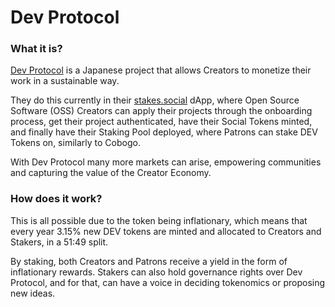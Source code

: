 # Dev Protocol

### What it is?

[Dev Protocol](https://docs.devprotocol.xyz/en/introduction/) is a Japanese project that allows Creators to monetize their work in a sustainable way.&#x20;

They do this currently in their [stakes.social](https://stakes.social/) dApp, where Open Source Software (OSS) Creators can apply their projects through the onboarding process, get their project authenticated, have their Social Tokens minted, and finally have their Staking Pool deployed, where Patrons can stake DEV Tokens on, similarly to Cobogo.

With Dev Protocol many more markets can arise, empowering communities and capturing the value of the Creator Economy.

### How does it work?

This is all possible due to the token being inflationary, which means that every year 3.15% new DEV tokens are minted and allocated to Creators and Stakers, in a 51:49 split.

By staking, both Creators and Patrons receive a yield in the form of inflationary rewards. Stakers can also hold governance rights over Dev Protocol, and for that, can have a voice in deciding tokenomics or proposing new ideas.&#x20;

